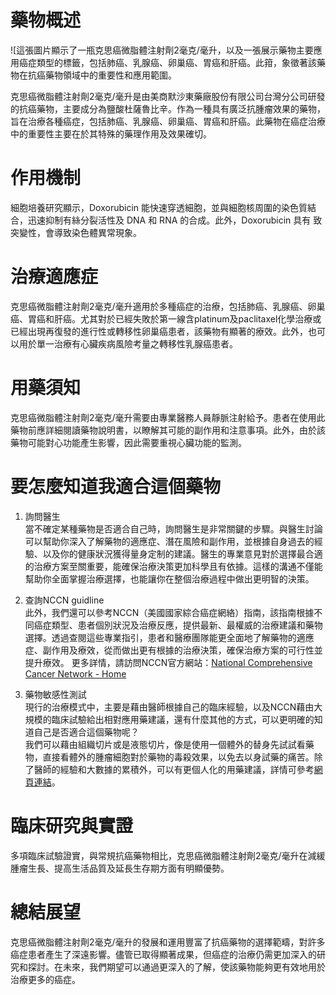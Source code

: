 # 藥物概述
![這張圖片顯示了一瓶克思癌微脂體注射劑2毫克/毫升，以及一張展示藥物主要應用癌症類型的標籤，包括肺癌、乳腺癌、卵巢癌、胃癌和肝癌。此箝，象徵著該藥物在抗癌藥物領域中的重要性和應用範圍。

克思癌微脂體注射劑2毫克/毫升是由美商默沙東藥廠股份有限公司台灣分公司研發的抗癌藥物，主要成分為鹽酸杜薩魯比辛。作為一種具有廣泛抗腫瘤效果的藥物，旨在治療各種癌症，包括肺癌、乳腺癌、卵巢癌、胃癌和肝癌。此藥物在癌症治療中的重要性主要在於其特殊的藥理作用及效果確切。

# 作用機制

細胞培養研究顯示，Doxorubicin 能快速穿透細胞，並與細胞核周圍的染色質結合，迅速抑制有絲分裂活性及 DNA 和 RNA 的合成。此外，Doxorubicin 具有 致突變性，會導致染色體異常現象。

# 治療適應症

克思癌微脂體注射劑2毫克/毫升適用於多種癌症的治療，包括肺癌、乳腺癌、卵巢癌、胃癌和肝癌。尤其對於已經失敗於第一線含platinum及paclitaxel化學治療或已經出現再復發的進行性或轉移性卵巢癌患者，該藥物有顯著的療效。此外，也可以用於單一治療有心臟疾病風險考量之轉移性乳腺癌患者。

# 用藥須知

克思癌微脂體注射劑2毫克/毫升需要由專業醫務人員靜脈注射給予。患者在使用此藥物前應詳細閱讀藥物說明書，以瞭解其可能的副作用和注意事項。此外，由於該藥物可能對心功能產生影響，因此需要重視心臟功能的監測。

# 要怎麼知道我適合這個藥物

1. 詢問醫生  
當不確定某種藥物是否適合自己時，詢問醫生是非常關鍵的步驟。與醫生討論可以幫助你深入了解藥物的適應症、潛在風險和副作用，並根據自身過去的經驗、以及你的健康狀況獲得量身定制的建議。醫生的專業意見對於選擇最合適的治療方案至關重要，能確保治療決策更加科學且有依據。這樣的溝通不僅能幫助你全面掌握治療選擇，也能讓你在整個治療過程中做出更明智的決策。 

2. 查詢NCCN guidline  
此外，我們還可以參考NCCN（美國國家綜合癌症網絡）指南，該指南根據不同癌症類型、患者個別狀況及治療反應，提供最新、最權威的治療建議和藥物選擇。透過查閱這些專業指引，患者和醫療團隊能更全面地了解藥物的適應症、副作用及療效，從而做出更有根據的治療決策，確保治療方案的可行性並提升療效。 
更多詳情，請訪問NCCN官方網站：[National Comprehensive Cancer Network - Home](https://www.nccn.org/)

3. 藥物敏感性測試  
現行的治療模式中，主要是藉由醫師根據自己的臨床經驗，以及NCCN藉由大規模的臨床試驗給出相對應用藥建議，還有什麼其他的方式，可以更明確的知道自己是否適合這個藥物呢？   
我們可以藉由組織切片或是液態切片，像是使用一個體外的替身先試試看藥物，直接看體外的腫瘤細胞對於藥物的毒殺效果，以免去以身試藥的痛苦。除了醫師的經驗和大數據的累積外，可以有更個人化的用藥建議，詳情可參考[網頁連結](https://info.cancerfree.io/)。

# 臨床研究與實證

多項臨床試驗證實，與常規抗癌藥物相比，克思癌微脂體注射劑2毫克/毫升在減緩腫瘤生長、提高生活品質及延長生存期方面有明顯優勢。

# 總結展望

克思癌微脂體注射劑2毫克/毫升的發展和運用豐富了抗癌藥物的選擇範疇，對許多癌症患者產生了深遠影響。儘管已取得顯著成果，但癌症的治療仍需更加深入的研究和探討。在未來，我們期望可以通過更深入的了解，使該藥物能夠更有效地用於治療更多的癌症。
